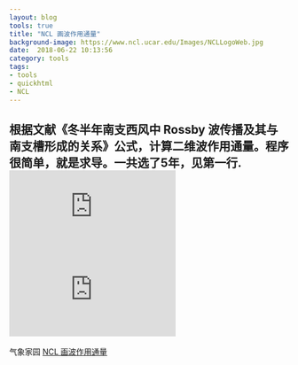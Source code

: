 ```yaml
---
layout: blog
tools: true
title: "NCL 画波作用通量"
background-image: https://www.ncl.ucar.edu/Images/NCLLogoWeb.jpg
date:  2018-06-22 10:13:56
category: tools
tags:
- tools
- quickhtml
- NCL
---
```


根据文献《冬半年南支西风中 Rossby 波传播及其与南支槽形成的关系》公式，计算二维波作用通量。程序很简单，就是求导。一共选了5年，见第一行.
![pic1](http://bbs.06climate.com/forum.php?mod=attachment&aid=MzQ0ODd8YmFhNmQ2MWN8MTUzMTIyMTYwN3w2MjUxfDI5NjM1&noupdate=yes)
![pic2](http://bbs.06climate.com/forum.php?mod=attachment&aid=MzQ0ODl8YTY5MWIwNGF8MTUzMTIyMTYwN3w2MjUxfDI5NjM1&noupdate=yes)
----


气象家园 <a href="http://bbs.06climate.com/forum.php?mod=viewthread&tid=29635&extra=page%3D1" title="波作用通量">NCL 画波作用通量 </a>  




